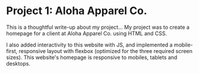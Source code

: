 # Project 1: Aloha Apparel Co.
This is a thoughtful write-up about my project...
My project was to create a homepage for a client at Aloha Apparel Co. using HTML and CSS.

I also added interactivity to this website with JS, and implemented a mobile-first, responsive layout with flexbox (optimized for the three required screen sizes). This website's homepage is responsive to mobiles, tablets and desktops.
